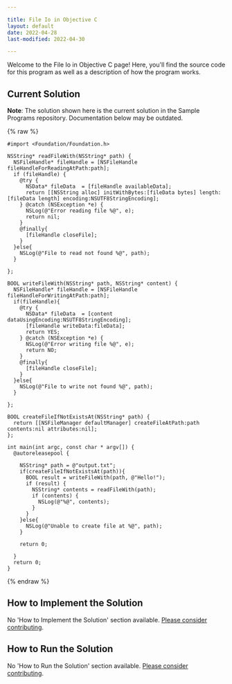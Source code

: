 ```yaml
---

title: File Io in Objective C
layout: default
date: 2022-04-28
last-modified: 2022-04-30

---
```


Welcome to the File Io in Objective C page! Here, you'll find the source code for this program as well as a description of how the program works.

## Current Solution

**Note**: The solution shown here is the current solution in the Sample Programs repository. Documentation below may be outdated.

{% raw %}

```Objective C
#import <Foundation/Foundation.h>

NSString* readFileWith(NSString* path) {
  NSFileHandle* fileHandle = [NSFileHandle fileHandleForReadingAtPath:path];
  if (fileHandle) {
    @try {
      NSData* fileData  = [fileHandle availableData];
      return [[NSString alloc] initWithBytes:[fileData bytes] length:[fileData length] encoding:NSUTF8StringEncoding];
    } @catch (NSException *e) {
      NSLog(@"Error reading file %@", e);
      return nil;
    }
    @finally{
      [fileHandle closeFile];
    }
  }else{
    NSLog(@"File to read not found %@", path);
  }
  
};

BOOL writeFileWith(NSString* path, NSString* content) {
  NSFileHandle* fileHandle = [NSFileHandle fileHandleForWritingAtPath:path];
  if(fileHandle){
    @try {
      NSData* fileData  = [content dataUsingEncoding:NSUTF8StringEncoding];
      [fileHandle writeData:fileData];
      return YES;
    } @catch (NSException *e) {
      NSLog(@"Error writing file %@", e);
      return NO;
    }
    @finally{
      [fileHandle closeFile];
    }
  }else{
    NSLog(@"File to write not found %@", path);
  }
  
};

BOOL createFileIfNotExistsAt(NSString* path) {
  return [[NSFileManager defaultManager] createFileAtPath:path contents:nil attributes:nil];
};

int main(int argc, const char * argv[]) {
  @autoreleasepool {
    
    NSString* path = @"output.txt";
    if(createFileIfNotExistsAt(path)){
      BOOL result = writeFileWith(path, @"Hello!");
      if (result) {
        NSString* contents = readFileWith(path);
        if (contents) {
          NSLog(@"%@", contents);
        }
      }
    }else{
      NSLog(@"Unable to create file at %@", path);
    }
    
    return 0;
    
  }
  return 0;
}
```

{% endraw %}

## How to Implement the Solution

No 'How to Implement the Solution' section available. [Please consider contributing](https://github.com/TheRenegadeCoder/sample-programs-website).

## How to Run the Solution

No 'How to Run the Solution' section available. [Please consider contributing](https://github.com/TheRenegadeCoder/sample-programs-website).